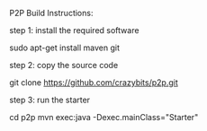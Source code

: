P2P Build Instructions:

step 1: install the required software

sudo apt-get install maven git

step 2: copy the source code

git clone https://github.com/crazybits/p2p.git

step 3: run the starter

cd p2p
mvn exec:java -Dexec.mainClass="Starter"
